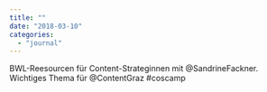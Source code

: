 ```yaml
---
title: ""
date: "2018-03-10"
categories: 
  - "journal"
---
```


BWL-Reesourcen für Content-Strateginnen mit @SandrineFackner. Wichtiges Thema für @ContentGraz #coscamp
